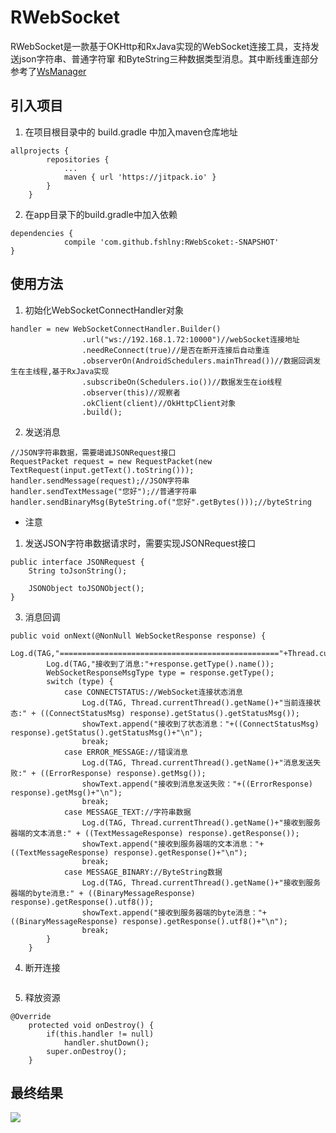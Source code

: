 # RWebSocket

RWebSocket是一款基于OKHttp和RxJava实现的WebSocket连接工具，支持发送json字符串、普通字符窜
和ByteString三种数据类型消息。其中断线重连部分参考了[WsManager](https://github.com/Rabtman/WsManager)

## 引入项目

1. 在项目根目录中的 build.gradle 中加入maven仓库地址
```
allprojects {
		repositories {
			...
			maven { url 'https://jitpack.io' }
		}
	}
```

2. 在app目录下的build.gradle中加入依赖

```
dependencies {
	        compile 'com.github.fshlny:RWebScoket:-SNAPSHOT'
}
```

## 使用方法

1. 初始化WebSocketConnectHandler对象
```
handler = new WebSocketConnectHandler.Builder()
                .url("ws://192.168.1.72:10000")//webSocket连接地址
                .needReConnect(true)//是否在断开连接后自动重连
                .observerOn(AndroidSchedulers.mainThread())//数据回调发生在主线程,基于RxJava实现
                .subscribeOn(Schedulers.io())//数据发生在io线程
                .observer(this)//观察者
                .okClient(client)//OkHttpClient对象
                .build();
```

2. 发送消息

```
//JSON字符串数据，需要竭诚JSONRequest接口
RequestPacket request = new RequestPacket(new TextRequest(input.getText().toString()));
handler.sendMessage(request);//JSON字符串
handler.sendTextMessage("您好");//普通字符串
handler.sendBinaryMsg(ByteString.of("您好".getBytes()));//byteString

```

* 注意

1. 发送JSON字符串数据请求时，需要实现JSONRequest接口

```
public interface JSONRequest {
    String toJsonString();

    JSONObject toJSONObject();
}
```

3. 消息回调

```
public void onNext(@NonNull WebSocketResponse response) {
        Log.d(TAG,"================================================="+Thread.currentThread().getName()+"===================================================================");
        Log.d(TAG,"接收到了消息:"+response.getType().name());
        WebSocketResponseMsgType type = response.getType();
        switch (type) {
            case CONNECTSTATUS://WebSocket连接状态消息
                Log.d(TAG, Thread.currentThread().getName()+"当前连接状态:" + ((ConnectStatusMsg) response).getStatus().getStatusMsg());
                showText.append("接收到了状态消息："+((ConnectStatusMsg) response).getStatus().getStatusMsg()+"\n");
                break;
            case ERROR_MESSAGE://错误消息
                Log.d(TAG, Thread.currentThread().getName()+"消息发送失败:" + ((ErrorResponse) response).getMsg());
                showText.append("接收到消息发送失败："+((ErrorResponse) response).getMsg()+"\n");
                break;
            case MESSAGE_TEXT://字符串数据
                Log.d(TAG, Thread.currentThread().getName()+"接收到服务器端的文本消息:" + ((TextMessageResponse) response).getResponse());
                showText.append("接收到服务器端的文本消息："+((TextMessageResponse) response).getResponse()+"\n");
                break;
            case MESSAGE_BINARY://ByteString数据
                Log.d(TAG, Thread.currentThread().getName()+"接收到服务器端的byte消息:" + ((BinaryMessageResponse) response).getResponse().utf8());
                showText.append("接收到服务器端的byte消息："+((BinaryMessageResponse) response).getResponse().utf8()+"\n");
                break;
        }
    }
```

4. 断开连接

```

```

5. 释放资源

```
@Override
    protected void onDestroy() {
        if(this.handler != null)
            handler.shutDown();
        super.onDestroy();
    }
```

## 最终结果

![](https://github.com/fshlny/RWebScoket/blob/master/shortCut/sample.png)